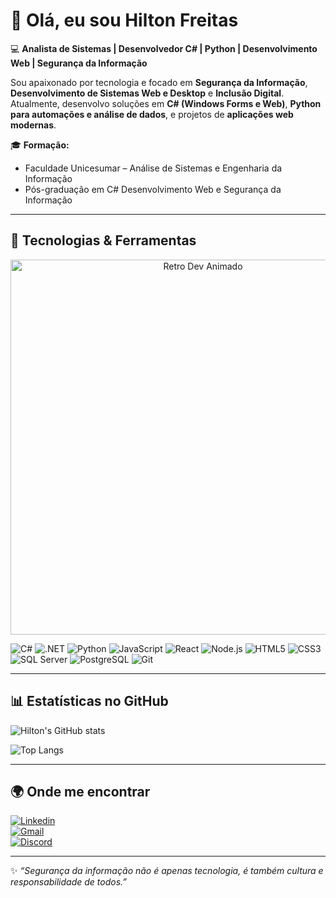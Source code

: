 # 👋 Olá, eu sou Hilton Freitas  

💻 **Analista de Sistemas | Desenvolvedor C# | Python | Desenvolvimento Web | Segurança da Informação**  

Sou apaixonado por tecnologia e focado em **Segurança da Informação**, **Desenvolvimento de Sistemas Web e Desktop** e **Inclusão Digital**.  
Atualmente, desenvolvo soluções em **C# (Windows Forms e Web)**, **Python para automações e análise de dados**, e projetos de **aplicações web modernas**.  

🎓 **Formação:**  
- Faculdade Unicesumar – Análise de Sistemas e Engenharia da Informação  
- Pós-graduação em C# Desenvolvimento Web e Segurança da Informação  

---

## 🚀 Tecnologias & Ferramentas
<div align="center">
  <img src="https://i.gifer.com/J4o.gif" width="600" alt="Retro Dev Animado">
</div>

![C#](https://img.shields.io/badge/-CSharp-239120?style=for-the-badge&logo=csharp&logoColor=white)
![.NET](https://img.shields.io/badge/-.NET-512BD4?style=for-the-badge&logo=dotnet&logoColor=white)
![Python](https://img.shields.io/badge/-Python-3776AB?style=for-the-badge&logo=python&logoColor=white)
![JavaScript](https://img.shields.io/badge/-JavaScript-F7DF1E?style=for-the-badge&logo=javascript&logoColor=black)
![React](https://img.shields.io/badge/-React-61DAFB?style=for-the-badge&logo=react&logoColor=black)
![Node.js](https://img.shields.io/badge/-Node.js-339933?style=for-the-badge&logo=node.js&logoColor=white)
![HTML5](https://img.shields.io/badge/-HTML5-E34F26?style=for-the-badge&logo=html5&logoColor=white)
![CSS3](https://img.shields.io/badge/-CSS3-1572B6?style=for-the-badge&logo=css3&logoColor=white)
![SQL Server](https://img.shields.io/badge/-SQL%20Server-CC2927?style=for-the-badge&logo=microsoftsqlserver&logoColor=white)
![PostgreSQL](https://img.shields.io/badge/-PostgreSQL-4169E1?style=for-the-badge&logo=postgresql&logoColor=white)
![Git](https://img.shields.io/badge/-Git-F05032?style=for-the-badge&logo=git&logoColor=white)

---

## 📊 Estatísticas no GitHub

![Hilton's GitHub stats](https://github-readme-stats.vercel.app/api?username=SEUUSUARIO&show_icons=true&theme=radical)

![Top Langs](https://github-readme-stats.vercel.app/api/top-langs/?username=SEUUSUARIO&layout=compact&theme=radical)

---

## 🌍 Onde me encontrar  

[![Linkedin](https://img.shields.io/badge/LinkedIn-blue?style=for-the-badge&logo=linkedin)](https://www.linkedin.com/in/hilton-freitas-de-oliveira-junior/)  
[![Gmail](https://img.shields.io/badge/Gmail-red?style=for-the-badge&logo=gmail&logoColor=white)](mailto:devmmx166@gmail.com)  
[![Discord](https://img.shields.io/badge/Discord-5865F2?style=for-the-badge&logo=discord&logoColor=white)](https://discordapp.com/users/hiltonjr_86150)  

---

✨ *“Segurança da informação não é apenas tecnologia, é também cultura e responsabilidade de todos.”*
